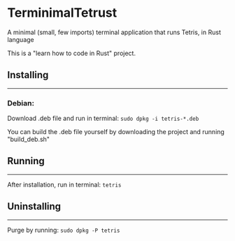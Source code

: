 # TerminimalTetrust
A minimal (small, few imports) terminal application that runs Tetris, in Rust language

This is a "learn how to code in Rust" project.


## Installing
-------------

### Debian: 

Download .deb file and run in terminal: `sudo dpkg -i tetris-*.deb`

You can build the .deb file yourself by downloading the project and running "build_deb.sh"


## Running
----------

After installation, run in terminal: `tetris`


## Uninstalling
---------------

Purge by running: `sudo dpkg -P tetris`
